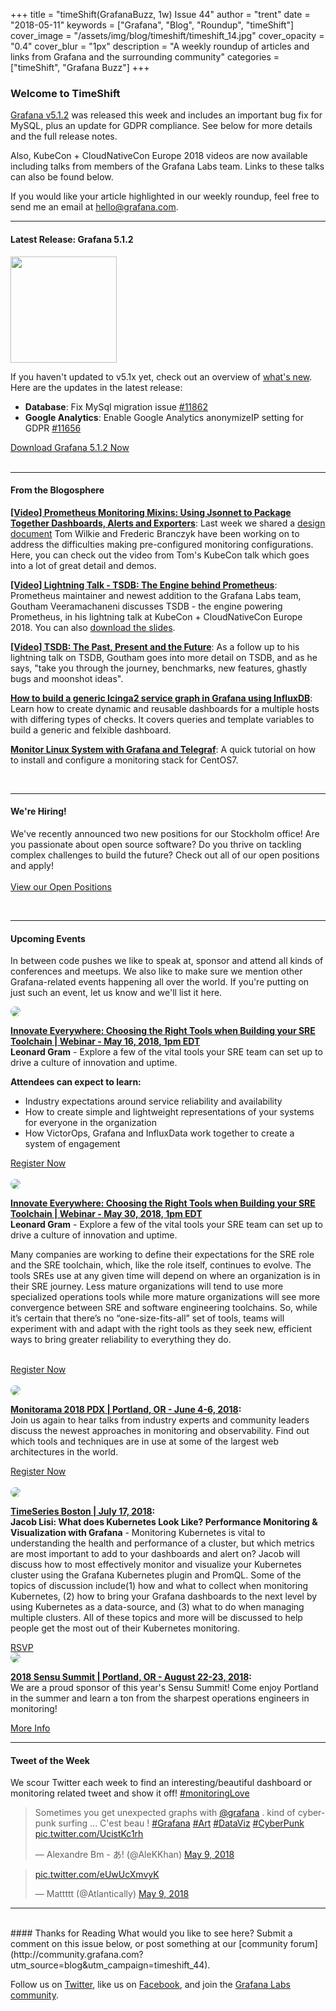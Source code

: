 +++
title = "timeShift(GrafanaBuzz, 1w) Issue 44"
author = "trent"
date = "2018-05-11"
keywords = ["Grafana", "Blog", "Roundup", "timeShift"]
cover_image = "/assets/img/blog/timeshift/timeshift_14.jpg"
cover_opacity = "0.4"
cover_blur = "1px"
description = "A weekly roundup of articles and links from Grafana and the surrounding community"
categories = ["timeShift", "Grafana Buzz"]
+++

### Welcome to TimeShift
[Grafana v5.1.2](https://grafana.com/grafana/download?utm_source=blog&utm_campaign=timeshift_44) was released this week and includes an important bug fix for MySQL, plus an update for GDPR compliance. See below for more details and the full release notes.

Also, KubeCon + CloudNativeCon Europe 2018 videos are now available including talks from members of the Grafana Labs team. Links to these talks can also be found below. 

If you would like your article highlighted in our weekly roundup, feel free to send me an email at [hello@grafana.com](mailto:hello@grafana.com).
<br />
<hr />

#### Latest Release: Grafana 5.1.2
<div class="row row--no-gutters">
	<div class="col col--sm-3">
		<img src="/assets/img/blog/timeshift/grafana_release_icon.png" width="170" />
	</div>
	<div class="col col--sm-9">
		<p>If you haven't updated to v5.1x yet, check out an overview of <a href="http://docs.grafana.org/guides/whats-new-in-v5-1/?utm_source=blog&utm_campaign=timeshift_44" target="_blank">what's new</a>. 
			<br />Here are the updates in the latest release:
			<ul>
				<li><strong>Database</strong>: Fix MySql migration issue <a href="https://github.com/grafana/grafana/issues/11862">#11862</a></li>
				<li><strong>Google Analytics</strong>: Enable Google Analytics anonymizeIP setting for GDPR <a href="https://github.com/grafana/grafana/pull/11656">#11656</a></li>
			</ul>
		</p>
		<a href="https://grafana.com/grafana/download?utm_source=blog&utm_campaign=timeshift_44" target="_blank" class="btn btn--primary">Download Grafana 5.1.2 Now</a>
	</div>
</div>


<br />
<hr />

#### From the Blogosphere
[**[Video] Prometheus Monitoring Mixins: Using Jsonnet to Package Together Dashboards, Alerts and Exporters**](https://www.youtube.com/watch?v=b7-DtFfsL6E): Last week we shared a [design document](https://docs.google.com/document/d/1A9xvzwqnFVSOZ5fD3blKODXfsat5fg6ZhnKu9LK3lB4/edit#heading=h.gt9r2h2gklj3) Tom Wilkie and Frederic Branczyk have been working on to address the difficulties making pre-configured monitoring configurations. Here, you can check out the video from Tom's KubeCon talk which goes into a lot of great detail and demos.

[**[Video] Lightning Talk - TSDB: The Engine behind Prometheus**](https://www.youtube.com/watch?v=_529xDFDzI0): Prometheus maintainer and newest addition to the Grafana Labs team, Goutham Veeramachaneni discusses TSDB - the engine powering Prometheus, in his lightning talk at KubeCon + CloudNativeCon Europe 2018. You can also [download the slides](https://schd.ws/hosted_files/kccnceu18/6c/TSDB_%20The%20engine%20behind%20Prometheus%202.0.pdf).

[**[Video] TSDB: The Past, Present and the Future**](https://www.youtube.com/watch?v=0UvKEHFNu4Q): As a follow up to his lightning talk on TSDB, Goutham goes into more detail on TSDB, and as he says, "take you through the journey, benchmarks, new features, ghastly bugs and moonshot ideas".

[**How to build a generic Icinga2 service graph in Grafana using InfluxDB**](https://www.claudiokuenzler.com/blog/776/how-to-icinga2-dynamic-generic-service-graph-grafana-influxdb#.WvXpp9MvzUI): Learn how to create dynamic and reusable dashboards for a multiple hosts with differing types of checks. It covers queries and template variables to build a generic and felxible dashboard.

[**Monitor Linux System with Grafana and Telegraf**](https://computingforgeeks.com/monitor-linux-system-with-grafana-and-telegraf/): A quick tutorial on how to install and configure a monitoring stack for CentOS7.

<br />
<hr />

#### We're Hiring!
We've recently announced two new positions for our Stockholm office! Are you passionate about open source software? Do you thrive on tackling complex challenges to build the future? Check out all of our open positions and apply!
<br /><br />
<a class="btn btn-outline" href="https://grafana.com/about/hiring?utm_source=blog&utm_campaign=timeshift_44" target="_blank">View our Open Positions</a>

<br />
<hr />

#### Upcoming Events
In between code pushes we like to speak at, sponsor and attend all kinds of conferences and meetups. We also like to make sure we mention other Grafana-related events happening all over the world. If you're putting on just such an event, let us know and we'll list it here.

<div class="blog-plugin">
	<div class="row row--md-gutters">
		<div class="col col--md-3">
			<img style="border-radius: 50%;" class="large" src="/assets/img/blog/timeshift/webinar.png" />
		</div>
		<div class="col col--md-8 col--sm-offset-1">
			<p>
			<strong><a href="https://zoom.us/webinar/register/WN_wK9pZ1VJQ2eVCGO5j4sC3g" target="_blank">Innovate Everywhere: Choosing the Right Tools when Building your SRE Toolchain | Webinar - May 16, 2018, 1pm EDT</a></strong> <br />
	          <strong>Leonard Gram</strong> - Explore a few of the vital tools your SRE team can set up to drive a culture of innovation and uptime.
	        </p>
            <p><strong>Attendees can expect to learn:</strong></p>
            <ul>
              <li>Industry expectations around service reliability and availability</li>
              <li>How to create simple and lightweight representations of your systems for everyone in the organization</li>
              <li>How VictorOps, Grafana and InfluxData work together to create a system of engagement</li>
            </ul>
			<a href="https://zoom.us/webinar/register/WN_wK9pZ1VJQ2eVCGO5j4sC3g" target="_blank" class="btn btn--outline">Register Now</a>
		</div>
	</div>
	<br/>
	<div class="blog-plugin">
	<div class="row row--md-gutters">
		<div class="col col--md-3">
			<img style="border-radius: 50%;" class="large" src="/assets/img/blog/timeshift/webinar.png" />
		</div>
		<div class="col col--md-8 col--sm-offset-1">
			<p>
			<strong><a href="https://webinars.devops.com/innovate-everywhere-choosing-the-right-tools-when-building-your-sre-toolchain" target="_blank">Innovate Everywhere: Choosing the Right Tools when Building your SRE Toolchain | Webinar - May 30, 2018, 1pm EDT</a></strong> <br />
	          <strong>Leonard Gram</strong> - Explore a few of the vital tools your SRE team can set up to drive a culture of innovation and uptime.
	        </p>
            <p>Many companies are working to define their expectations for the SRE role and the SRE toolchain, which, like the role itself, continues to evolve. The tools SREs use at any given time will depend on where an organization is in their SRE journey. Less mature organizations will tend to use more specialized operations tools while more mature organizations will see more convergence between SRE and software engineering toolchains. So, while it’s certain that there’s no “one-size-fits-all” set of tools, teams will experiment with and adapt with the right tools as they seek new, efficient ways to bring greater reliability to everything they do.</p>
            <br />
			<a href="https://webinars.devops.com/innovate-everywhere-choosing-the-right-tools-when-building-your-sre-toolchain" target="_blank" class="btn btn--outline">Register Now</a>
		</div>
	</div>
	<br/>
	<div class="row row--md-gutters">
		<div class="col col--md-3">
			<img style="border-radius: 50%;" class="large" src="/assets/img/blog/timeshift/monitorama_18.png" />
		</div>
		<div class="col col--md-8 col--sm-offset-1">
			<p>
				<strong><a href="http://monitorama.com/" target="_blank">Monitorama 2018 PDX | Portland, OR - June 4-6, 2018</a>:</strong> <br />
				Join us again to hear talks from industry experts and community leaders discuss the newest approaches in monitoring and observability. Find out which tools and techniques are in use at some of the largest web architectures in the world.
			</p>
			<a href="http://monitorama.com/" target="_blank" class="btn btn--outline">Register Now</a>
		</div>
	</div>
	<br/>
	<div class="row row--md-gutters">
		<div class="col col--md-3">
			<img style="border-radius: 50%;" class="large" src="/assets/img/blog/timeshift/meetup.jpg" />
		</div>
		<div class="col col--md-8 col--sm-offset-1">
			<p>
				<strong><a href="https://www.meetup.com/Time-Series-Boston/events/249366642/" target="_blank">TimeSeries Boston | July 17, 2018</a>:</strong>
				<br />
				<strong>Jacob Lisi: What does Kubernetes Look Like? Performance Monitoring & Visualization with Grafana</strong> - Monitoring Kubernetes is vital to understanding the health and performance of a cluster, but which metrics are most important to add to your dashboards and alert on? Jacob will discuss how to most effectively monitor and visualize your Kubernetes cluster using the Grafana Kubernetes plugin and PromQL. Some of the topics of discussion include(1) how and what to collect when monitoring Kubernetes, (2) how to bring your Grafana dashboards to the next level by using Kubernetes as a data-source, and (3) what to do when managing multiple clusters. All of these topics and more will be discussed to help people get the most out of their Kubernetes monitoring.
			</p>
			<a href="https://www.meetup.com/Time-Series-Boston/events/249366642/" target="_blank" class="btn btn--outline">RSVP</a>
		</div>
	</div>
	<div class="row row--md-gutters">
		<div class="col col--md-3">
			<img style="border-radius: 50%;" class="large" src="/assets/img/blog/timeshift/sensu_summit.jpg" />
		</div>
		<div class="col col--md-8 col--sm-offset-1">
			<p>
				<strong><a href="https://sensu.io/summit" target="_blank">2018 Sensu Summit | Portland, OR - August 22-23, 2018</a>:</strong>
				<br />
				We are a proud sponsor of this year's Sensu Summit! Come enjoy Portland in the summer and learn a ton from the sharpest operations engineers in monitoring!
			</p>
			<a href="https://sensu.io/summit" target="_blank" class="btn btn--outline">More Info</a>
		</div>
	</div>
</div>
<hr />

<div>
	<div class="row row--no-gutters">
		<div class="col col--sm-12">
			<h4>Tweet of the Week</h4>
			We scour Twitter each week to find an interesting/beautiful dashboard or monitoring related tweet and show it off! <a href="https://twitter.com/hashtag/monitoringlove?src=hash" target="_blank">#monitoringLove</a>
			<blockquote class="twitter-tweet" data-lang="en"><p lang="en" dir="ltr">Sometimes you get unexpected graphs with <a href="https://twitter.com/grafana?ref_src=twsrc%5Etfw">@grafana</a> . kind of cyberpunk surfing ... C&#39;est beau ! <a href="https://twitter.com/hashtag/Grafana?src=hash&amp;ref_src=twsrc%5Etfw">#Grafana</a> <a href="https://twitter.com/hashtag/Art?src=hash&amp;ref_src=twsrc%5Etfw">#Art</a> <a href="https://twitter.com/hashtag/DataViz?src=hash&amp;ref_src=twsrc%5Etfw">#DataViz</a> <a href="https://twitter.com/hashtag/CyberPunk?src=hash&amp;ref_src=twsrc%5Etfw">#CyberPunk</a> <a href="https://t.co/UcistKc1rh">pic.twitter.com/UcistKc1rh</a></p>&mdash; Alexandre Bm - あ! (@AleKKhan) <a href="https://twitter.com/AleKKhan/status/994207850015707136?ref_src=twsrc%5Etfw">May 9, 2018</a></blockquote>
			<script async src="https://platform.twitter.com/widgets.js" charset="utf-8"></script>
			<blockquote class="twitter-tweet" data-conversation="none" data-lang="en"><p lang="und" dir="ltr"> <a href="https://t.co/eUwUcXmvyK">pic.twitter.com/eUwUcXmvyK</a></p>&mdash; Mattttt (@Atlantically) <a href="https://twitter.com/Atlantically/status/994211599207600128?ref_src=twsrc%5Etfw">May 9, 2018</a></blockquote>
			<script async src="https://platform.twitter.com/widgets.js" charset="utf-8"></script>
		</div>
	</div>
</div>
<hr />
<br />
#### Thanks for Reading
What would you like to see here? Submit a comment on this issue below, or post something at our [community forum](http://community.grafana.com?utm_source=blog&utm_campaign=timeshift_44).

Follow us on [Twitter](http://twitter.com/grafana), like us on [Facebook](http://facebook.com/grafana), and join the [Grafana Labs community](http://grafana.com/signup?utm_source=blog&utm_campaign=timeshift_44).


